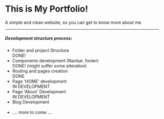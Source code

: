 # This is My Portfolio!

<p>A simple and clean website, so you can get to know more about me</p>

<hr />

##### Development structure process:

<ul>
  <li>Folder and project Structure</li> DONE! <br />
  <li>Components development (Navbar, footer)</li> DONE! (might suffer some alteration)<br />
  <li>Routing and pages creation</li>DONE<br />
  <li>Page 'HOME' development</li> IN DEVELOPMENT<br />
  <li>Page 'About' Development</li>IN DEVELOPMENT<br />
  <li>Blog Development</li><br />
  <li>.... more to come ....</li><br />
</ul>
